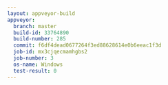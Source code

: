 ```yaml
---
layout: appveyor-build
appveyor:
  branch: master
  build-id: 33764890
  build-number: 285
  commit: f6df4dead0677264f3ed88628614e0b6eeac1f3d
  job-id: mx3cjqecmamhgbs2
  job-number: 3
  os-name: Windows
  test-result: 0
---
```

